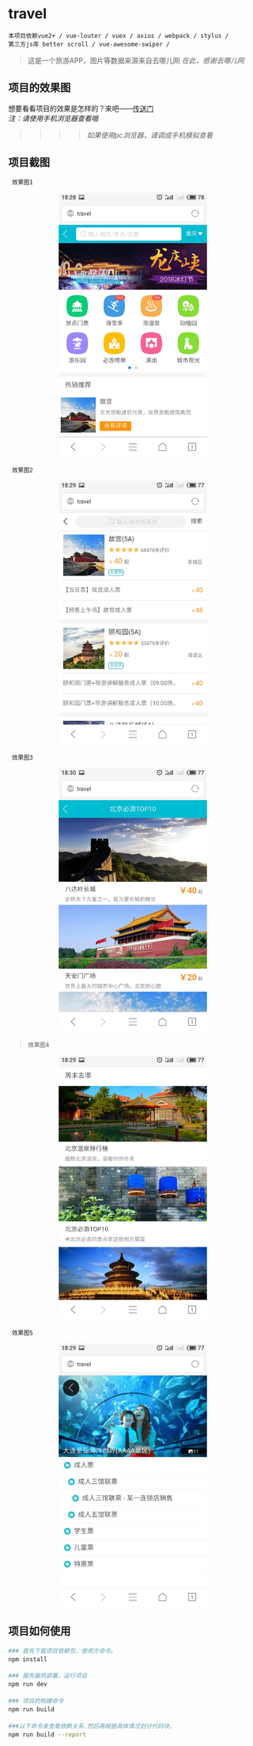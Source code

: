 # travel
``` bash
本项目依赖vue2+ / vue-louter / vuex / axios / webpack / stylus /
第三方js库 better scroll / vue-awesome-swiper /
```


> 这是一个旅游APP，图片等数据来源来自去哪儿网
*在此，感谢去哪儿网*

## 项目的效果图

想要看看项目的效果是怎样的？来吧——[传送门](https://wuufeii.github.io/travel/index.html) <br />
*注：请使用手机浏览器查看哦*
>>>> *如果使用pc浏览器，请调成手机模拟查看*

## 项目截图

     效果图1
<div align="center">
  <img width="300" src="https://github.com/wuufeii/html-css/blob/master/assets/img-travel/1.jpg"/>
</div>

     效果图2

<div align=center>
  <img width="300" src="https://github.com/wuufeii/html-css/blob/master/assets/img-travel/2.jpg"/>
</div>

     效果图3

<div align=center>
  <img width="300" src="https://github.com/wuufeii/html-css/blob/master/assets/img-travel/3.jpg"/>
</div>

>     效果图4

<div align=center>
  <img width="300" src="https://github.com/wuufeii/html-css/blob/master/assets/img-travel/4.jpg"/>
</div>

     效果图5

<div align=center>
  <img width="300" src="https://github.com/wuufeii/html-css/blob/master/assets/img-travel/5.jpg"/>
</div>


## 项目如何使用

``` bash
### 首先下载项目依赖包，使用方命令。
npm install

### 服务器热部署，运行项目
npm run dev

### 项目的构建命令
npm run build

###以下命令来查看依赖关系.然后再根据具体情况划分代码块.
npm run build --report
```
